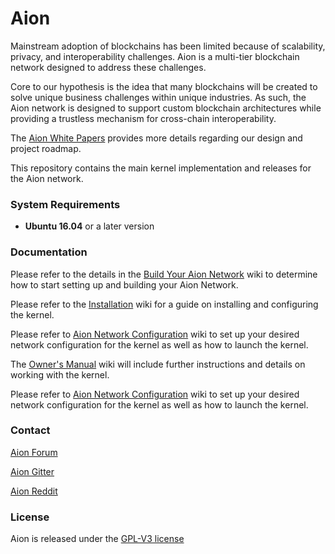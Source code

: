 # Aion

Mainstream adoption of blockchains has been limited because of scalability, privacy, and interoperability challenges. Aion is a multi-tier blockchain network designed to address these challenges. 

Core to our hypothesis is the idea that many blockchains will be created to solve unique business challenges within unique industries. As such, the Aion network is designed to support custom blockchain architectures while providing a trustless mechanism for cross-chain interoperability. 

The [Aion White Papers](https://aion.network/whitepapers.html) provides more details regarding our design and project roadmap. 

This repository contains the main kernel implementation and releases for the Aion network.

### System Requirements

* **Ubuntu 16.04** or a later version

### Documentation

Please refer to the details in the [Build Your Aion Network](https://github.com/aionnetwork/aion/wiki/Build-your-Aion-network) wiki to determine how to start setting up and building your Aion Network. 

Please refer to the [Installation](https://github.com/aionnetwork/aion/wiki/Installation) wiki for a guide on installing and configuring the kernel.

Please refer to [Aion Network Configuration](https://github.com/aionnetwork/aion/wiki/Aion-Network-Configuration) wiki to set up your desired network configuration for the kernel as well as how to launch the kernel. 

The [Owner's Manual](https://github.com/aionnetwork/aion/wiki/Aion-Owner's-Manual) wiki will include further instructions and details on working with the kernel.

Please refer to [Aion Network Configuration](https://github.com/aionnetwork/aion/wiki/Aion-Network-Configuration) wiki to set up your desired network configuration for the kernel as well as how to launch the kernel. 

### Contact

[Aion Forum](https://forum.aion.network/)

[Aion Gitter](https://gitter.im/aionnetwork)

[Aion Reddit](https://www.reddit.com/r/AionNetwork/)

### License

Aion is released under the [GPL-V3 license](https://github.com/aionnetwork/aion/blob/dev/LICENSE)


<!--For additional Aion **command line options** run:```./aion.sh -h```-->
